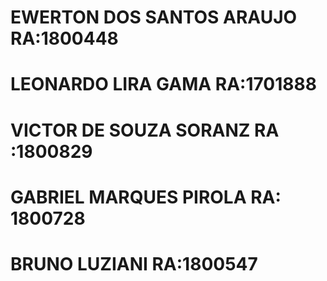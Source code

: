 # EWERTON DOS SANTOS ARAUJO RA:1800448
# LEONARDO LIRA GAMA RA:1701888
# VICTOR DE SOUZA SORANZ RA :1800829
# GABRIEL MARQUES PIROLA RA: 1800728
# BRUNO LUZIANI RA:1800547
